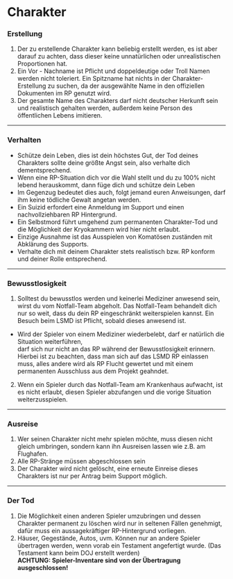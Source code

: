 # Charakter

### Erstellung

1. Der zu erstellende Charakter kann beliebig erstellt werden, es ist aber darauf zu achten, dass dieser keine unnatürlichen oder unrealistischen Proportionen hat.
2. Ein Vor - Nachname ist Pflicht und doppeldeutige oder Troll Namen werden nicht toleriert. Ein Spitzname hat nichts in der Charakter-Erstellung zu suchen, da der ausgewählte Name in den offiziellen Dokumenten im RP genutzt wird.
3. Der gesamte Name des Charakters darf nicht deutscher Herkunft sein und realistisch gehalten werden, außerdem keine Person des öffentlichen Lebens imitieren.

***

### Verhalten

* Schütze dein Leben, dies ist dein höchstes Gut, der Tod deines Charakters sollte deine größte Angst sein, also verhalte dich dementsprechend.
* Wenn eine RP-Situation dich vor die Wahl stellt und du zu 100% nicht lebend herauskommt, dann füge dich und schütze dein Leben
* &#x20;Im Gegenzug bedeutet dies auch, folgt jemand euren Anweisungen, darf ihm keine tödliche Gewalt angetan werden.
* Ein Suizid erfordert eine Anmeldung im Support und einen nachvollziehbaren RP Hintergrund.
* Ein Selbstmord führt umgehend zum permanenten Charakter-Tod und die Möglichkeit der Kryokammern wird hier nicht erlaubt.
* Einzige Ausnahme ist das Ausspielen von Komatösen zuständen mit Abklärung des Supports.
* Verhalte dich mit deinem Charakter stets realistisch bzw. RP konform und deiner Rolle entsprechend.

***

### Bewusstlosigkeit

1. Solltest du bewusstlos werden und keinerlei Mediziner anwesend sein, wirst du vom Notfall-Team abgeholt. Das Notfall-Team behandelt dich nur so weit, dass du dein RP eingeschränkt weiterspielen kannst. Ein Besuch beim LSMD ist Pflicht, sobald dieses anwesend ist.

* Wird der Spieler von einem Mediziner wiederbelebt, darf er natürlich die Situation weiterführen,\
  darf sich nur nicht an das RP während der Bewusstlosigkeit erinnern. Hierbei ist zu beachten, dass man sich auf das LSMD RP einlassen muss, alles andere wird als RP Flucht gewertet und mit einem permanenten Ausschluss aus dem Projekt geahndet.

2. Wenn ein Spieler durch das Notfall-Team am Krankenhaus aufwacht, ist es nicht erlaubt, diesen Spieler abzufangen und die vorige Situation weiterzusspielen.

***

### Ausreise

1. Wer seinen Charakter nicht mehr spielen möchte, muss diesen nicht gleich umbringen, sondern kann ihn Ausreisen lassen wie z.B. am Flughafen.
2. Alle RP-Stränge müssen abgeschlossen sein
3. Der Charakter wird nicht gelöscht, eine erneute Einreise dieses Charakters ist nur per Antrag beim Support möglich.

***

### Der Tod

1. Die Möglichkeit einen anderen Spieler umzubringen und dessen Charakter permanent zu löschen wird nur in seltenen Fällen genehmigt, dafür muss ein aussagekräftiger RP-Hintergrund vorliegen.
2. Häuser, Gegestände, Autos, uvm. Können nur an andere Spieler übertragen werden, wenn vorab ein Testament angefertigt wurde. (Das Testament kann beim DOJ erstellt werden)\
   **ACHTUNG: Spieler-Inventare sind von der Übertragung ausgeschlossen!**

